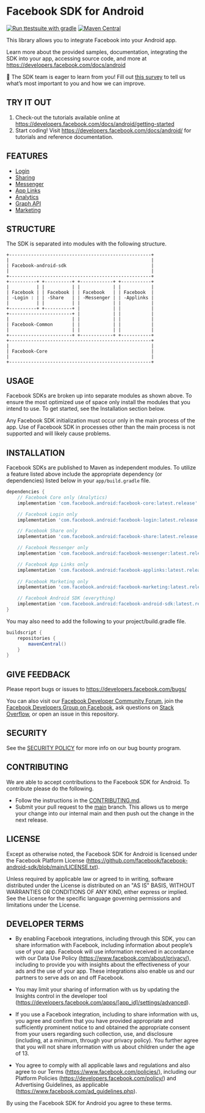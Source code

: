 Facebook SDK for Android
========================
[![Run ttestsuite with gradle](https://github.com/facebook/facebook-android-sdk/actions/workflows/verifybuild.yml/badge.svg)](https://github.com/facebook/facebook-android-sdk/actions/workflows/verifybuild.yml)
[![Maven Central](https://maven-badges.herokuapp.com/maven-central/com.facebook.android/facebook-android-sdk/badge.svg?style=flat)](https://maven-badges.herokuapp.com/maven-central/com.facebook.android/facebook-android-sdk)

This library allows you to integrate Facebook into your Android app.

Learn more about the provided samples, documentation, integrating the SDK into your app, accessing source code, and more at https://developers.facebook.com/docs/android

:wave: The SDK team is eager to learn from you! Fill out [this survey](https://facebook.co1.qualtrics.com/jfe/form/SV_2hJ13Imkq1YF9Sm?TrackID=GitHub) to tell us what’s most important to you and how we can improve.

TRY IT OUT
----------
1. Check-out the tutorials available online at https://developers.facebook.com/docs/android/getting-started
2. Start coding! Visit https://developers.facebook.com/docs/android/ for tutorials and reference documentation.

FEATURES
--------
* [Login](https://developers.facebook.com/docs/facebook-login)
* [Sharing](https://developers.facebook.com/docs/sharing)
* [Messenger](https://developers.facebook.com/docs/messenger-expressions)
* [App Links](https://developers.facebook.com/docs/applinks)
* [Analytics](https://developers.facebook.com/docs/analytics)
* [Graph API](https://developers.facebook.com/docs/android/graph)
* [Marketing](https://developers.facebook.com/docs/app-events/marketing-kit)

STRUCTURE
---------
The SDK is separated into modules with the following structure.

    +----------------------------------------------------+
    |                                                    |
    | Facebook-android-sdk                               |
    |                                                    |
    +----------------------------------------------------+
    +----------+ +----------+ +------------+ +-----------+
    |          | |          | |            | |           |
    | Facebook | | Facebook | | Facebook   | | Facebook  |
    | -Login : | | -Share   | | -Messenger | | -Applinks |
    |          | |          | |            | |           |
    +----------+ +----------+ |            | |           |
    +-----------------------+ |            | |           |
    |                       | |            | |           |
    | Facebook-Common       | |            | |           |
    |                       | |            | |           |
    +-----------------------+ +------------+ +-----------+
    +----------------------------------------------------+
    |                                                    |
    | Facebook-Core                                      |
    |                                                    |
    +----------------------------------------------------+

USAGE
-----
Facebook SDKs are broken up into separate modules as shown above. To ensure the most optimized use of
space only install the modules that you intend to use. To get started, see the Installation section below.

Any Facebook SDK initialization must occur only in the main process of the app. Use of Facebook SDK in processes other than the main process is not supported and will likely cause problems.


INSTALLATION
------------
Facebook SDKs are published to Maven as independent modules. To utilize a feature listed above
include the appropriate dependency (or dependencies) listed below in your `app/build.gradle` file.
```gradle
dependencies {
    // Facebook Core only (Analytics)
    implementation 'com.facebook.android:facebook-core:latest.release'

    // Facebook Login only
    implementation 'com.facebook.android:facebook-login:latest.release'

    // Facebook Share only
    implementation 'com.facebook.android:facebook-share:latest.release'

    // Facebook Messenger only
    implementation 'com.facebook.android:facebook-messenger:latest.release'

    // Facebook App Links only
    implementation 'com.facebook.android:facebook-applinks:latest.release'
    
    // Facebook Marketing only
    implementation 'com.facebook.android:facebook-marketing:latest.release'

    // Facebook Android SDK (everything)
    implementation 'com.facebook.android:facebook-android-sdk:latest.release'
}
```

You may also need to add the following to your project/build.gradle file.
```gradle
buildscript {
    repositories {
        mavenCentral()
    }
}
```

GIVE FEEDBACK
-------------
Please report bugs or issues to https://developers.facebook.com/bugs/

You can also visit our [Facebook Developer Community Forum](https://developers.facebook.com/community/),
join the [Facebook Developers Group on Facebook](https://www.facebook.com/groups/fbdevelopers/),
ask questions on [Stack Overflow](http://facebook.stackoverflow.com),
or open an issue in this repository.

SECURITY
--------
See the [SECURITY POLICY](SECURITY.md) for more info on our bug bounty program.

CONTRIBUTING
-------------
We are able to accept contributions to the Facebook SDK for Android. To contribute please do the following.
- Follow the instructions in the [CONTRIBUTING.md](https://github.com/facebook/facebook-android-sdk/blob/main/CONTRIBUTING.md).
- Submit your pull request to the [main](https://github.com/facebook/facebook-android-sdk/tree/main) branch. This allows us to merge your change into our internal main and then push out the change in the next release.

LICENSE
-------
Except as otherwise noted, the Facebook SDK for Android is licensed under the Facebook Platform License (https://github.com/facebook/facebook-android-sdk/blob/main/LICENSE.txt).

Unless required by applicable law or agreed to in writing, software distributed under the License is distributed on an "AS IS" BASIS, WITHOUT WARRANTIES OR CONDITIONS OF ANY KIND, either express or implied.  See the License for the specific language governing permissions and limitations under the License.

DEVELOPER TERMS
---------------

- By enabling Facebook integrations, including through this SDK, you can share information with Facebook, including information about people’s use of your app. Facebook will use information received in accordance with our Data Use Policy (https://www.facebook.com/about/privacy/), including to provide you with insights about the effectiveness of your ads and the use of your app.  These integrations also enable us and our partners to serve ads on and off Facebook.

- You may limit your sharing of information with us by updating the Insights control in the developer tool (https://developers.facebook.com/apps/[app_id]/settings/advanced).

- If you use a Facebook integration, including to share information with us, you agree and confirm that you have provided appropriate and sufficiently prominent notice to and obtained the appropriate consent from your users regarding such collection, use, and disclosure (including, at a minimum, through your privacy policy). You further agree that you will not share information with us about children under the age of 13.

- You agree to comply with all applicable laws and regulations and also agree to our Terms (https://www.facebook.com/policies/), including our Platform Policies (https://developers.facebook.com/policy/) and Advertising Guidelines, as applicable (https://www.facebook.com/ad_guidelines.php).

By using the Facebook SDK for Android you agree to these terms.
